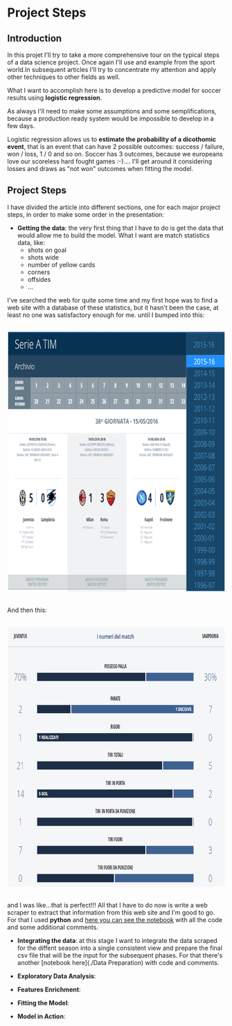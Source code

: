 # Project Steps

## Introduction
In this projet I'll try to take a more comprehensive tour on the typical steps of a data science project. Once again I'll use and example from the sport world.In subsequent articles I'll try to concentrate my attention and apply other techniques to other fields as well.

What I want to accomplish here is to develop a predictive model for soccer results using **logistic regression**. 

As always I'll need to make some assumptions and some semplifications, because a production ready system would be impossible to develop in a few days. 

Logistic regression allows us to **estimate the probability of a dicothomic event**, that is an event that can have 2 possible outcomes: success / failure, won / loss, 1 / 0 and so on.  Soccer has 3 outcomes, because we europeans love our scoreless hard fought games :-).... I'll get around it considering losses and draws as "not won" outcomes when fitting the model.

## Project Steps
I have divided the article into different sections, one for each major project steps, in order to make some order in the presentation:

* **Getting the data**: the very first thing that I have to do is get the data that would allow me to build the model. What I want are match statistics data, like:
  - shots on goal
  - shots wide
  - number of yellow cards
  - corners
  - offsides
  - ...

I've searched the web for quite some time and my first hope was to find a web site with a database of these statistics, but it hasn't been the case, at least no one was satisfactory enough for me. until I bumped into this:


<br/>
<center>
<a href="http://www.legaseriea.it/it/serie-a-tim/archivio">
  <img src="./figure/lega_seriea.png" alt="Drawing" style="width: 500px; height: 600px"/>
</a>
</center>
<br/>


And then this:


<br/>
<center>
<a href="http://www.legaseriea.it/it/serie-a-tim/match-report/2015-16/UNICO/UNI/38/JUVSAM">
  <img src="./figure/match_report.png" alt="Drawing" style="width: 500px; height: 600px"/>
</a>
</center>
<br/>


and I was like...that is perfect!!! All that I have to do now is write a web scraper to extract that information from this web site and I'm good to go. For that I used **python** and [here you can see the notebook](./Crawler.ipynb) with all the code and some additional comments.

* **Integrating the data**: at this stage I want to integrate the data scraped for the diffent season into a single consistent view and prepare the final csv file that will be the input for the subsequent phases. For that there's another [notebook here](./Data Preparation) with code and comments.

* **Exploratory Data Analysis**:

* **Features Enrichment**:

* **Fitting the Model**:

* **Model in Action**:
